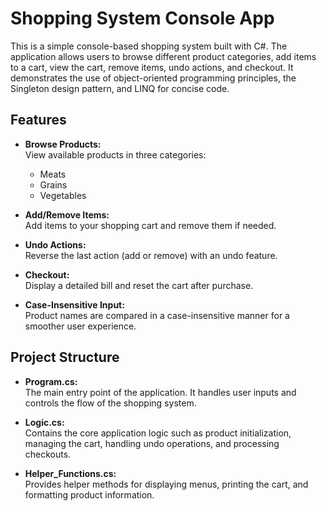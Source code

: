 # Shopping System Console App

This is a simple console-based shopping system built with C#. The application allows users to browse different product categories, add items to a cart, view the cart, remove items, undo actions, and checkout. It demonstrates the use of object-oriented programming principles, the Singleton design pattern, and LINQ for concise code.

## Features

- **Browse Products:**  
  View available products in three categories:
  - Meats
  - Grains
  - Vegetables

- **Add/Remove Items:**  
  Add items to your shopping cart and remove them if needed.

- **Undo Actions:**  
  Reverse the last action (add or remove) with an undo feature.

- **Checkout:**  
  Display a detailed bill and reset the cart after purchase.

- **Case-Insensitive Input:**  
  Product names are compared in a case-insensitive manner for a smoother user experience.

## Project Structure

- **Program.cs:**  
  The main entry point of the application. It handles user inputs and controls the flow of the shopping system.

- **Logic.cs:**  
  Contains the core application logic such as product initialization, managing the cart, handling undo operations, and processing checkouts.

- **Helper_Functions.cs:**  
  Provides helper methods for displaying menus, printing the cart, and formatting product information.

